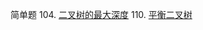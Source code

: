 简单题
104. [二叉树的最大深度](https://leetcode-cn.com/problems/maximum-depth-of-binary-tree/)
110. [平衡二叉树](https://leetcode-cn.com/problems/balanced-binary-tree/)